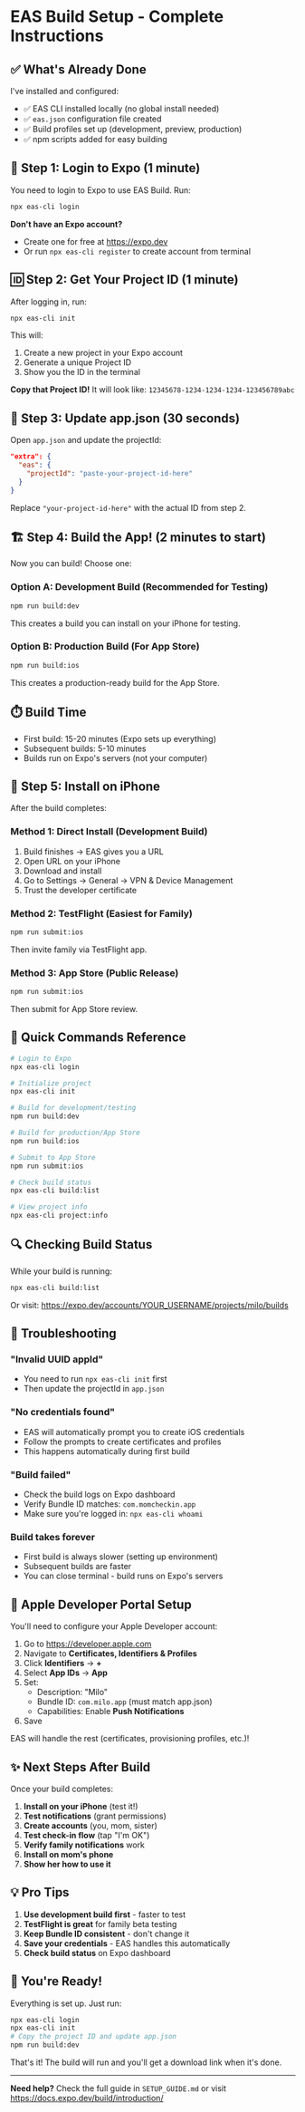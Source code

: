 # EAS Build Setup - Complete Instructions

## ✅ What's Already Done

I've installed and configured:
- ✅ EAS CLI installed locally (no global install needed)
- ✅ `eas.json` configuration file created
- ✅ Build profiles set up (development, preview, production)
- ✅ npm scripts added for easy building

## 🔐 Step 1: Login to Expo (1 minute)

You need to login to Expo to use EAS Build. Run:

```bash
npx eas-cli login
```

**Don't have an Expo account?**
- Create one for free at https://expo.dev
- Or run `npx eas-cli register` to create account from terminal

## 🆔 Step 2: Get Your Project ID (1 minute)

After logging in, run:

```bash
npx eas-cli init
```

This will:
1. Create a new project in your Expo account
2. Generate a unique Project ID
3. Show you the ID in the terminal

**Copy that Project ID!** It will look like: `12345678-1234-1234-1234-123456789abc`

## 📝 Step 3: Update app.json (30 seconds)

Open `app.json` and update the projectId:

```json
"extra": {
  "eas": {
    "projectId": "paste-your-project-id-here"
  }
}
```

Replace `"your-project-id-here"` with the actual ID from step 2.

## 🏗️ Step 4: Build the App! (2 minutes to start)

Now you can build! Choose one:

### Option A: Development Build (Recommended for Testing)
```bash
npm run build:dev
```

This creates a build you can install on your iPhone for testing.

### Option B: Production Build (For App Store)
```bash
npm run build:ios
```

This creates a production-ready build for the App Store.

## ⏱️ Build Time

- First build: 15-20 minutes (Expo sets up everything)
- Subsequent builds: 5-10 minutes
- Builds run on Expo's servers (not your computer)

## 📲 Step 5: Install on iPhone

After the build completes:

### Method 1: Direct Install (Development Build)
1. Build finishes → EAS gives you a URL
2. Open URL on your iPhone
3. Download and install
4. Go to Settings → General → VPN & Device Management
5. Trust the developer certificate

### Method 2: TestFlight (Easiest for Family)
```bash
npm run submit:ios
```

Then invite family via TestFlight app.

### Method 3: App Store (Public Release)
```bash
npm run submit:ios
```

Then submit for App Store review.

## 🎯 Quick Commands Reference

```bash
# Login to Expo
npx eas-cli login

# Initialize project
npx eas-cli init

# Build for development/testing
npm run build:dev

# Build for production/App Store
npm run build:ios

# Submit to App Store
npm run submit:ios

# Check build status
npx eas-cli build:list

# View project info
npx eas-cli project:info
```

## 🔍 Checking Build Status

While your build is running:

```bash
npx eas-cli build:list
```

Or visit: https://expo.dev/accounts/YOUR_USERNAME/projects/milo/builds

## 🐛 Troubleshooting

### "Invalid UUID appId"
- You need to run `npx eas-cli init` first
- Then update the projectId in `app.json`

### "No credentials found"
- EAS will automatically prompt you to create iOS credentials
- Follow the prompts to create certificates and profiles
- This happens automatically during first build

### "Build failed"
- Check the build logs on Expo dashboard
- Verify Bundle ID matches: `com.momcheckin.app`
- Make sure you're logged in: `npx eas-cli whoami`

### Build takes forever
- First build is always slower (setting up environment)
- Subsequent builds are faster
- You can close terminal - build runs on Expo's servers

## 📱 Apple Developer Portal Setup

You'll need to configure your Apple Developer account:

1. Go to https://developer.apple.com
2. Navigate to **Certificates, Identifiers & Profiles**
3. Click **Identifiers** → **+**
4. Select **App IDs** → **App**
5. Set:
   - Description: "Milo"
   - Bundle ID: `com.milo.app` (must match app.json)
   - Capabilities: Enable **Push Notifications**
6. Save

EAS will handle the rest (certificates, provisioning profiles, etc.)!

## ✨ Next Steps After Build

Once your build completes:

1. **Install on your iPhone** (test it!)
2. **Test notifications** (grant permissions)
3. **Create accounts** (you, mom, sister)
4. **Test check-in flow** (tap "I'm OK")
5. **Verify family notifications** work
6. **Install on mom's phone**
7. **Show her how to use it**

## 💡 Pro Tips

1. **Use development build first** - faster to test
2. **TestFlight is great** for family beta testing
3. **Keep Bundle ID consistent** - don't change it
4. **Save your credentials** - EAS handles this automatically
5. **Check build status** on Expo dashboard

## 🎉 You're Ready!

Everything is set up. Just run:

```bash
npx eas-cli login
npx eas-cli init
# Copy the project ID and update app.json
npm run build:dev
```

That's it! The build will run and you'll get a download link when it's done.

---

**Need help?** Check the full guide in `SETUP_GUIDE.md` or visit https://docs.expo.dev/build/introduction/

